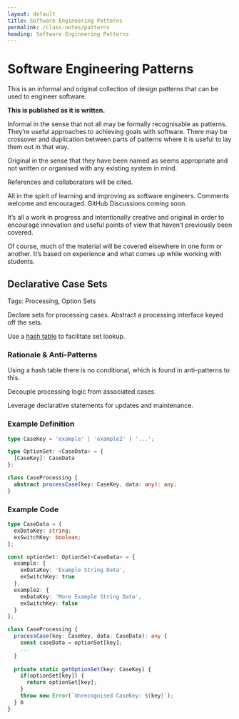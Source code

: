 ```yaml
---
layout: default
title: Software Engineering Patterns
permalink: /class-notes/patterns
heading: Software Engineering Patterns
---
```


# Software Engineering Patterns

This is an informal and original collection of design patterns that can be used to engineer software.

**This is published as it is written.**

Informal in the sense that not all may be formally recognisable as patterns. They’re useful approaches to achieving goals with software. There may be crossover and duplication between parts of patterns where it is useful to lay them out in that way.

Original in the sense that they have been named as seems appropriate and not written or organised with any existing system in mind.

References and collaborators will be cited.

All in the spirit of learning and improving as software engineers. Comments welcome and encouraged. GitHub Discussions coming soon.

It’s all a work in progress and intentionally creative and original in order to encourage innovation and useful points of view that haven’t previously been covered.

Of course, much of the material will be covered elsewhere in one form or another. It’s based on experience and what comes up while working with students.

## Declarative Case Sets

Tags: Processing, Option Sets

Declare sets for processing cases. Abstract a processing interface keyed off the sets.

Use a [hash table](https://en.m.wikipedia.org/wiki/Hash_table) to facilitate set lookup.

### Rationale & Anti-Patterns

Using a hash table there is no conditional, which is found in anti-patterns to this.

Decouple processing logic from associated cases.

Leverage declarative statements for updates and maintenance.

### Example Definition

```typescript
type CaseKey = 'example' | 'example2' | '...';

type OptionSet: <CaseData> = {
  [CaseKey]: CaseData
};

class CaseProcessing {
  abstract processCase(key: CaseKey, data: any): any;
} 
```

### Example Code

```typescript
type CaseData = {
  exDataKey: string;
  exSwitchKey: boolean;
};

const optionSet: OptionSet<CaseData> = {
  example: {
    exDataKey: 'Example String Data',
    exSwitchKey: true
  },
  example2: {
    exDataKey: 'More Example String Data',
    exSwitchKey: false
  }
};

class CaseProcessing {
  processCase(key: CaseKey, data: CaseData): any {
    const caseData = optionSet[key];
    ...
  }
  
  private static getOptionSet(key: CaseKey) {
    if(optionSet[key]) {
      return optionSet[key];
    }
    throw new Error(`Unrecognised CaseKey: ${key}`);
  } b
} 
```

